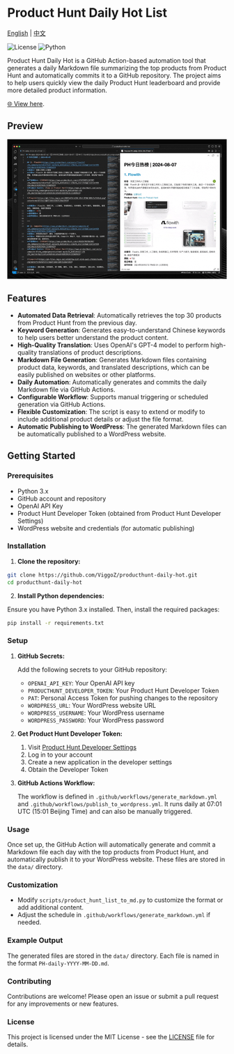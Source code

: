 # Product Hunt Daily Hot List

[English](README.en.md) | [中文](README.md)

![License](https://img.shields.io/github/license/ViggoZ/producthunt-daily-hot) ![Python](https://img.shields.io/badge/python-3.x-blue)

Product Hunt Daily Hot is a GitHub Action-based automation tool that generates a daily Markdown file summarizing the top products from Product Hunt and automatically commits it to a GitHub repository. The project aims to help users quickly view the daily Product Hunt leaderboard and provide more detailed product information.

[🌐 View here](https://decohack.com/category/producthunt/).

## Preview

![Preview](./preview.gif)

## Features

- **Automated Data Retrieval**: Automatically retrieves the top 30 products from Product Hunt from the previous day.
- **Keyword Generation**: Generates easy-to-understand Chinese keywords to help users better understand the product content.
- **High-Quality Translation**: Uses OpenAI's GPT-4 model to perform high-quality translations of product descriptions.
- **Markdown File Generation**: Generates Markdown files containing product data, keywords, and translated descriptions, which can be easily published on websites or other platforms.
- **Daily Automation**: Automatically generates and commits the daily Markdown file via GitHub Actions.
- **Configurable Workflow**: Supports manual triggering or scheduled generation via GitHub Actions.
- **Flexible Customization**: The script is easy to extend or modify to include additional product details or adjust the file format.
- **Automatic Publishing to WordPress**: The generated Markdown files can be automatically published to a WordPress website.

## Getting Started

### Prerequisites

- Python 3.x
- GitHub account and repository
- OpenAI API Key
- Product Hunt Developer Token (obtained from Product Hunt Developer Settings)
- WordPress website and credentials (for automatic publishing)

### Installation

1. **Clone the repository:**

```bash
git clone https://github.com/ViggoZ/producthunt-daily-hot.git
cd producthunt-daily-hot
```

2. **Install Python dependencies:**

Ensure you have Python 3.x installed. Then, install the required packages:

```bash
pip install -r requirements.txt
```

### Setup

1. **GitHub Secrets:**

   Add the following secrets to your GitHub repository:

   - `OPENAI_API_KEY`: Your OpenAI API key
   - `PRODUCTHUNT_DEVELOPER_TOKEN`: Your Product Hunt Developer Token
   - `PAT`: Personal Access Token for pushing changes to the repository
   - `WORDPRESS_URL`: Your WordPress website URL
   - `WORDPRESS_USERNAME`: Your WordPress username
   - `WORDPRESS_PASSWORD`: Your WordPress password

2. **Get Product Hunt Developer Token:**

   1. Visit [Product Hunt Developer Settings](https://www.producthunt.com/v2/oauth/applications)
   2. Log in to your account
   3. Create a new application in the developer settings
   4. Obtain the Developer Token

3. **GitHub Actions Workflow:**

   The workflow is defined in `.github/workflows/generate_markdown.yml` and `.github/workflows/publish_to_wordpress.yml`. It runs daily at 07:01 UTC (15:01 Beijing Time) and can also be manually triggered.

### Usage

Once set up, the GitHub Action will automatically generate and commit a Markdown file each day with the top products from Product Hunt, and automatically publish it to your WordPress website. These files are stored in the `data/` directory.

### Customization

- Modify `scripts/product_hunt_list_to_md.py` to customize the format or add additional content.
- Adjust the schedule in `.github/workflows/generate_markdown.yml` if needed.

### Example Output

The generated files are stored in the `data/` directory. Each file is named in the format `PH-daily-YYYY-MM-DD.md`.

### Contributing

Contributions are welcome! Please open an issue or submit a pull request for any improvements or new features.

### License

This project is licensed under the MIT License - see the [LICENSE](LICENSE) file for details.
